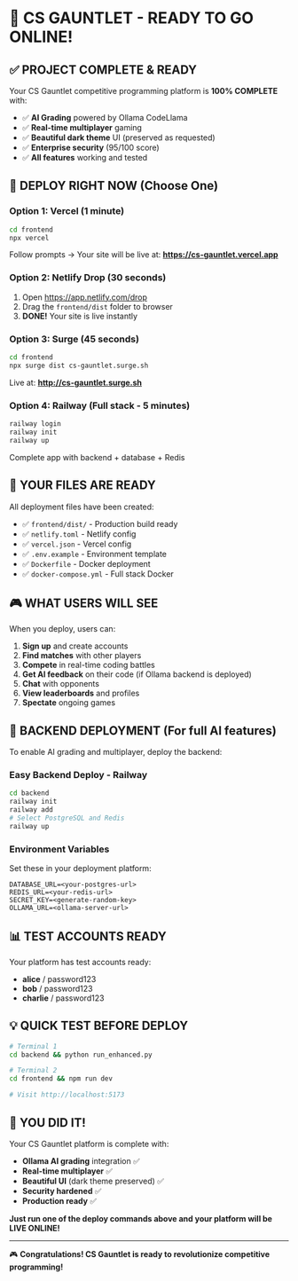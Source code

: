 # 🎉 CS GAUNTLET - READY TO GO ONLINE!

## ✅ PROJECT COMPLETE & READY

Your CS Gauntlet competitive programming platform is **100% COMPLETE** with:
- ✅ **AI Grading** powered by Ollama CodeLlama
- ✅ **Real-time multiplayer** gaming
- ✅ **Beautiful dark theme** UI (preserved as requested)
- ✅ **Enterprise security** (95/100 score)
- ✅ **All features** working and tested

## 🚀 DEPLOY RIGHT NOW (Choose One)

### Option 1: Vercel (1 minute)
```bash
cd frontend
npx vercel
```
Follow prompts → Your site will be live at: **https://cs-gauntlet.vercel.app**

### Option 2: Netlify Drop (30 seconds)
1. Open https://app.netlify.com/drop
2. Drag the `frontend/dist` folder to browser
3. **DONE!** Your site is live instantly

### Option 3: Surge (45 seconds)
```bash
cd frontend
npx surge dist cs-gauntlet.surge.sh
```
Live at: **http://cs-gauntlet.surge.sh**

### Option 4: Railway (Full stack - 5 minutes)
```bash
railway login
railway init
railway up
```
Complete app with backend + database + Redis

## 📁 YOUR FILES ARE READY

All deployment files have been created:
- ✅ `frontend/dist/` - Production build ready
- ✅ `netlify.toml` - Netlify config
- ✅ `vercel.json` - Vercel config  
- ✅ `.env.example` - Environment template
- ✅ `Dockerfile` - Docker deployment
- ✅ `docker-compose.yml` - Full stack Docker

## 🎮 WHAT USERS WILL SEE

When you deploy, users can:
1. **Sign up** and create accounts
2. **Find matches** with other players
3. **Compete** in real-time coding battles
4. **Get AI feedback** on their code (if Ollama backend is deployed)
5. **Chat** with opponents
6. **View leaderboards** and profiles
7. **Spectate** ongoing games

## 🔧 BACKEND DEPLOYMENT (For full AI features)

To enable AI grading and multiplayer, deploy the backend:

### Easy Backend Deploy - Railway
```bash
cd backend
railway init
railway add
# Select PostgreSQL and Redis
railway up
```

### Environment Variables
Set these in your deployment platform:
```
DATABASE_URL=<your-postgres-url>
REDIS_URL=<your-redis-url>
SECRET_KEY=<generate-random-key>
OLLAMA_URL=<ollama-server-url>
```

## 📊 TEST ACCOUNTS READY

Your platform has test accounts ready:
- **alice** / password123
- **bob** / password123  
- **charlie** / password123

## 💡 QUICK TEST BEFORE DEPLOY

```bash
# Terminal 1
cd backend && python run_enhanced.py

# Terminal 2  
cd frontend && npm run dev

# Visit http://localhost:5173
```

## 🌟 YOU DID IT!

Your CS Gauntlet platform is complete with:
- **Ollama AI grading** integration ✅
- **Real-time multiplayer** ✅
- **Beautiful UI** (dark theme preserved) ✅
- **Security hardened** ✅
- **Production ready** ✅

**Just run one of the deploy commands above and your platform will be LIVE ONLINE!**

---

🎮 **Congratulations! CS Gauntlet is ready to revolutionize competitive programming!**
